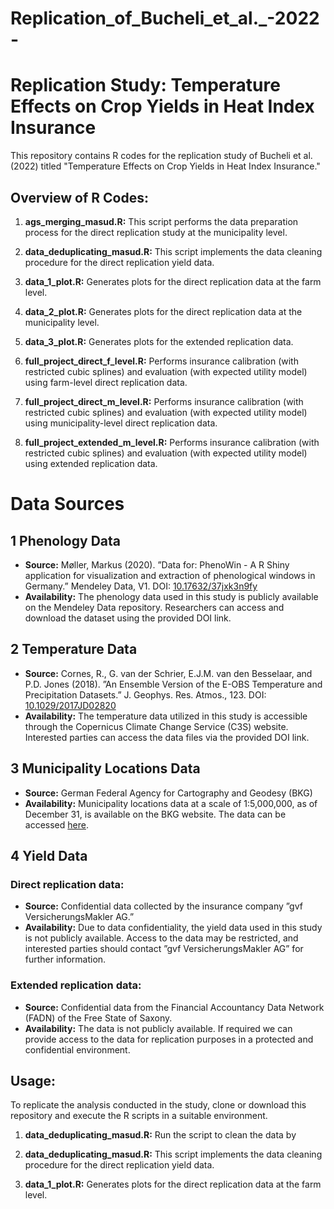 # Replication_of_Bucheli_et_al._-2022-
# Replication Study: Temperature Effects on Crop Yields in Heat Index Insurance

This repository contains R codes for the replication study of Bucheli et al. (2022) titled "Temperature Effects on Crop Yields in Heat Index Insurance."

## Overview of R Codes:

1. **ags_merging_masud.R:** This script performs the data preparation process for the direct replication study at the municipality level.

2. **data_deduplicating_masud.R:** This script implements the data cleaning procedure for the direct replication yield data.

3. **data_1_plot.R:** Generates plots for the direct replication data at the farm level.

4. **data_2_plot.R:** Generates plots for the direct replication data at the municipality level.

5. **data_3_plot.R:** Generates plots for the extended replication data.

6. **full_project_direct_f_level.R:** Performs insurance calibration (with restricted cubic splines) and evaluation (with expected utility model) using farm-level direct replication data.

7. **full_project_direct_m_level.R:** Performs insurance calibration (with restricted cubic splines) and evaluation (with expected utility model) using municipality-level direct replication data.

8. **full_project_extended_m_level.R:** Performs insurance calibration (with restricted cubic splines) and evaluation (with expected utility model) using extended replication data.
   
# Data Sources

## 1 Phenology Data
- **Source:** Møller, Markus (2020). ”Data for: PhenoWin - A R Shiny application for visualization and extraction of phenological windows in Germany.” Mendeley Data, V1. DOI: [10.17632/37jxk3n9fy](https://doi.org/10.17632/37jxk3n9fy)
- **Availability:** The phenology data used in this study is publicly available on the Mendeley Data repository. Researchers can access and download the dataset using the provided DOI link.

## 2 Temperature Data
- **Source:** Cornes, R., G. van der Schrier, E.J.M. van den Besselaar, and P.D. Jones (2018). ”An Ensemble Version of the E-OBS Temperature and Precipitation Datasets.” J. Geophys. Res. Atmos., 123. DOI: [10.1029/2017JD02820](https://doi.org/10.1029/2017JD02820)
- **Availability:** The temperature data utilized in this study is accessible through the Copernicus Climate Change Service (C3S) website. Interested parties can access the data files via the provided DOI link.

## 3 Municipality Locations Data
- **Source:** German Federal Agency for Cartography and Geodesy (BKG)
- **Availability:** Municipality locations data at a scale of 1:5,000,000, as of December 31, is available on the BKG website. The data can be accessed [here](https://gdz.bkg.bund.de/index.php/default/digitale-geodaten/verwaltungsgebiete/verwaltungsgebiete-1-5-000-000-stand-31-12-vg5000-12-31.html).

## 4 Yield Data
### Direct replication data:
- **Source:** Confidential data collected by the insurance company ”gvf VersicherungsMakler AG.”
- **Availability:** Due to data confidentiality, the yield data used in this study is not publicly available. Access to the data may be restricted, and interested parties should contact ”gvf VersicherungsMakler AG” for further information.
### Extended replication data:
- **Source:** Confidential data from the Financial Accountancy Data Network (FADN) of the Free State of Saxony.
- **Availability:** The data is not publicly available. If required we can provide access to the data for replication purposes in a protected and confidential environment.



## Usage:

To replicate the analysis conducted in the study, clone or download this repository and execute the R scripts in a suitable environment.
1. **data_deduplicating_masud.R:** Run the script to clean the data by 

2. **data_deduplicating_masud.R:** This script implements the data cleaning procedure for the direct replication yield data.

3. **data_1_plot.R:** Generates plots for the direct replication data at the farm level.

